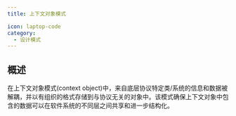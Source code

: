 ```yaml
---
title: 上下文对象模式

icon: laptop-code
category:
  - 设计模式
---
```


## 概述

在上下文对象模式(context object)中，来自底层协议特定类/系统的信息和数据被解耦，并以有组织的格式存储到与协议无关的对象中。该模式确保上下文对象中包含的数据可以在软件系统的不同层之间共享和进一步结构化。